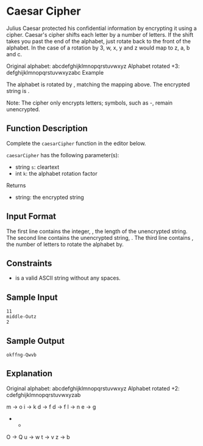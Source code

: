 # Caesar Cipher

Julius Caesar protected his confidential information by encrypting it using a cipher. Caesar's cipher shifts each letter by a number of letters. If the shift takes you past the end of the alphabet, just rotate back to the front of the alphabet. In the case of a rotation by 3, w, x, y and z would map to z, a, b and c.

Original alphabet:      abcdefghijklmnopqrstuvwxyz
Alphabet rotated +3:    defghijklmnopqrstuvwxyzabc
Example

The alphabet is rotated by , matching the mapping above. The encrypted string is .

Note: The cipher only encrypts letters; symbols, such as -, remain unencrypted.

## Function Description

Complete the `caesarCipher` function in the editor below.

`caesarCipher` has the following parameter(s):

*   string `s`: cleartext
*   int `k`: the alphabet rotation factor

Returns

*   string: the encrypted string

## Input Format

The first line contains the integer, , the length of the unencrypted string.
The second line contains the unencrypted string, .
The third line contains , the number of letters to rotate the alphabet by.

## Constraints

*   is a valid ASCII string without any spaces.

## Sample Input
```
11
middle-Outz
2
```
## Sample Output
```
okffng-Qwvb
```
## Explanation

Original alphabet:      abcdefghijklmnopqrstuvwxyz
Alphabet rotated +2:    cdefghijklmnopqrstuvwxyzab

m -> o
i -> k
d -> f
d -> f
l -> n
e -> g
-    -
O -> Q
u -> w
t -> v
z -> b
